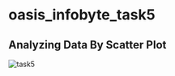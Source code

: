 # oasis_infobyte_task5
## Analyzing Data By Scatter Plot
![task5](https://github.com/sikanthkumar/oasis_infobyte_task5/assets/137276073/58d4ad02-f3ba-46a3-a588-865dae4d622c)
